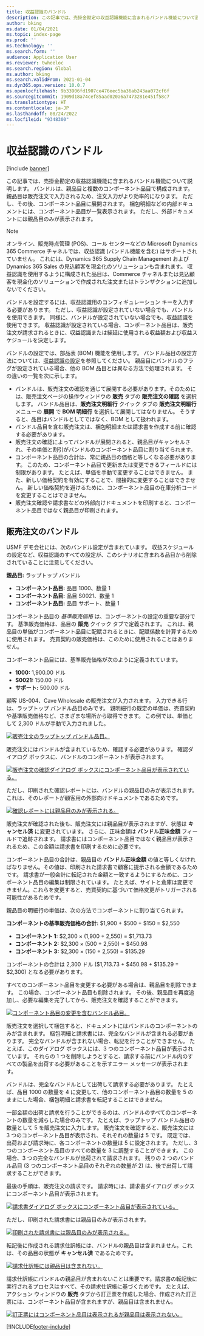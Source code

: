 ```yaml
---
title: 収益認識のバンドル
description: この記事では、売掛金勘定の収益認識機能に含まれるバンドル機能について説明します。 バンドルは、親品目と複数のコンポーネント品目で構成されます。
author: bking
ms.date: 01/04/2021
ms.topic: index-page
ms.prod: ''
ms.technology: ''
ms.search.form: ''
audience: Application User
ms.reviewer: twheeloc
ms.search.region: Global
ms.author: bking
ms.search.validFrom: 2021-01-04
ms.dyn365.ops.version: 10.0.7
ms.openlocfilehash: 9b33906fd1907ce476eec5ba36ab243aa072cf6f
ms.sourcegitcommit: 1909d18a74cef85aad020a6a7473281e451f58c7
ms.translationtype: HT
ms.contentlocale: ja-JP
ms.lasthandoff: 08/24/2022
ms.locfileid: "9348300"
---
```

# <a name="revenue-recognition-bundles"></a>収益認識のバンドル

[!include [banner](../includes/banner.md)]

この記事では、売掛金勘定の収益認識機能に含まれるバンドル機能について説明します。 バンドルは、親品目と複数のコンポーネント品目で構成されます。 親品目は販売注文で入力されるため、注文入力がより効率的になります。 ただし、その後、コンポーネント品目に展開されます。 梱包明細などの内部ドキュメントには、コンポーネント品目が一覧表示されます。 ただし、外部ドキュメントには親品目のみが表示されます。

> [!NOTE]
> オンライン、販売時点管理 (POS)、コール センターなどの Microsoft Dynamics 365 Commerce チャネルでは、収益認識 (バンドル機能を含む) はサポートされていません。 これには、Dynamics 365 Supply Chain Management および Dynamics 365 Sales の見込顧客を現金化のソリューションも含まれます。 収益認識を使用するように構成された品目は、Commerce チャネルまたは見込顧客を現金化のソリューションで作成された注文またはトランザクションに追加しないでください。

バンドルを設定するには、収益認識用のコンフィギュレーション キーを入力する必要があります。 ただし、収益認識が設定されていない場合でも、バンドルを使用できます。 同様に、バンドルが設定されていない場合でも、収益認識を使用できます。 収益認識が設定されている場合、コンポーネント品目は、販売注文が請求されるときに、収益認識または繰延に使用される収益額および収益スケジュールを決定します。

バンドルの設定では、部品表 (BOM) 機能を使用します。 バンドル品目の設定方法については、[収益認識の設定](revenue-recognition-setup.md)を参照してください。 親品目にバンドルのフラグが設定されている場合、他の BOM 品目とは異なる方法で処理されます。 その違いの一覧を次に示します。

- バンドルは、販売注文の確認を通じて展開する必要があります。そのためには、販売注文ページの操作ウィンドウの **販売** タブの **販売注文の確認** を選択します。 バンドル品目は、**販売注文明細行** クイック タブの **販売注文明細行** メニューの **展開** で **BOM 明細行** を選択して展開してはなりません。 そうすると、品目はバンドルとしてではなく、BOM として扱われます。
- バンドル品目を含む販売注文は、梱包明細または請求書を作成する前に確認する必要があります。
- 販売注文の確認によってバンドルが展開されると、親品目がキャンセルされ、その単価と割引がバンドルのコンポーネント品目に割り当てられます。
- コンポーネント品目の合計は、常に親品目の価格と等しくなる必要があります。 このため、コンポーネント品目で更新または変更できるフィールドには制限があります。 たとえば、単価を手動で変更することはできません。 また、新しい価格契約を有効にすることで、間接的に変更することはできません。 新しい価格契約を避けるために、コンポーネント品目の在庫分析コードを変更することはできません。
- 販売注文確認や請求書などの外部向けドキュメントを印刷すると、コンポーネント品目ではなく親品目が印刷されます。

## <a name="bundles-on-sales-orders"></a>販売注文のバンドル

USMF デモ会社には、次のバンドル設定が含まれています。 収益スケジュールの設定など、収益認識のすべての設定が、このシナリオに含まれる品目から削除されていることに注意してください。

**親品目:** ラップトップ バンドル

- **コンポーネント品目:** 品目 1000、数量 1
- **コンポーネント品目:** 品目 S0021、数量 1
- **コンポーネント品目:** 品目 サポート、数量 1

コンポーネント品目の *基準販売価格* は、コンポーネントの設定の重要な部分です。 基準販売価格は、品目の **販売** クイック タブで定義されます。 これは、親品目の単価がコンポーネント品目に配賦されるときに、配賦係数を計算するために使用されます。 売買契約の販売価格は、このために使用されることはありません。

コンポーネント品目には、基準販売価格が次のように定義されています。

- **1000:** 1,900.00 ドル
- **S0021:** 150.00 ドル
- **サポート:** 500.00 ドル

顧客 US-004、Cave Wholesale の販売注文が入力されます。 入力できる行は、ラップトップ バンドル品目のみです。 親明細行の既定の単価は、売買契約や基準販売価格など、さまざまな場所から取得できます。 この例では、単価として 2,300 ドルが手動で入力されました。

[![販売注文のラップトップ バンドル品目。](./media/bundle-01.png)](./media/bundle-01.png)

販売注文にはバンドルが含まれているため、確認する必要があります。 確認ダイアログ ボックスに、バンドルのコンポーネントが表示されます。

[![販売注文の確認ダイアログ ボックスにコンポーネント品目が表示されている。](./media/bundle-02.png)](./media/bundle-02.png)

ただし、印刷された確認レポートには、バンドルの親品目のみが表示されます。これは、そのレポートが顧客用の外部向けドキュメントであるためです。

[![確認レポートには親品目のみが表示される。](./media/bundle-03.png)](./media/bundle-03.png)

販売注文が確認された後も、販売注文には親品目が表示されますが、状態は **キャンセル済** に変更されています。 さらに、正味金額は **バンドル正味金額** フィールドで追跡されます。 請求書にはコンポーネント品目ではなく親品目が表示されるため、この金額は請求書を印刷するために必要です。

コンポーネント品目の合計は、親品目の **バンドル正味金額** の値と等しくなければなりません。その値は、印刷された請求書で顧客に提示される金額であるためです。 請求書が一般会計に転記された金額と一致するようにするために、コンポーネント品目の編集は制限されています。 たとえば、サイトと倉庫は変更できません。これらを変更すると、売買契約に基づいて価格変更がトリガーされる可能性があるためです。

親品目の明細行の単価は、次の方法でコンポーネントに割り当てられます。

**コンポーネントの基準販売価格の合計:** $1,900 + $500 + $150 = $2,550

- **コンポーネント 1:** $2,300 × (1,900 ÷ 2,550) = $1,713.73
- **コンポーネント 2:** $2,300 × (500 ÷ 2,550) = $450.98
- **コンポーネント 3:** $2,300 × (150 ÷ 2,550) = $135.29

コンポーネントの合計は 2,300 ドル ($1,713.73 + $450.98 + $135.29 = $2,300) となる必要があります。

すべてのコンポーネント品目を変更する必要がある場合は、親品目を削除できます。 この場合、コンポーネント品目も削除されます。 その後、親品目を再度追加し、必要な編集を完了してから、販売注文を確認することができます。

[![コンポーネント品目の変更を含むバンドル品目。](./media/bundle-04.png)](./media/bundle-04.png)

販売注文を選択して梱包すると、ドキュメントにはバンドルのコンポーネントのみが含まれます。 梱包明細と請求書には、完全なバンドルが含まれる必要があります。 完全なバンドルが含まれない場合、転記を行うことができません。 たとえば、このダイアログ ボックスには、3 つのコンポーネント品目が表示されています。 それらの 1 つを削除しようとすると、請求する前にバンドル内のすべての製品を出荷する必要があることを示すエラー メッセージが表示されます。

バンドルは、完全なバンドルとして出荷して請求する必要があります。 たとえば、品目 1000 の数量を 4 に変更して、他のコンポーネント品目の数量を 5 のままにした場合、梱包明細と請求書を転記することはできません。

一部金額の出荷と請求を行うことができるのは、バンドルのすべてのコンポーネントの数量を減らした場合のみです。 たとえば、ラップトップ バンドル品目の数量として 5 を販売注文に入力します。 販売注文を確認すると、販売注文には 3 つのコンポーネント品目が表示され、それぞれの数量は 5 です。 既定では、出荷および請求時に、各コンポーネントの数量は 5 に設定されます。 ただし、3 つのコンポーネント品目のすべての数量を 3 に調整することができます。 この場合、3 つの完全なバンドルが出荷されて請求されます。 残りの 2 つのバンドル品目 (3 つのコンポーネント品目のそれぞれの数量が 2) は、後で出荷して請求することができます。

最後の手順は、販売注文の請求です。 請求時には、請求書ダイアログ ボックスにコンポーネント品目が表示されます。

[![請求書ダイアログ ボックスにコンポーネント品目が表示されている。](./media/bundle-06.png)](./media/bundle-06.png)

ただし、印刷された請求書には親品目のみが表示されます。
 
[![印刷された請求書には親品目のみが表示される。](./media/bundle-07.png)](./media/bundle-07.png)

転記後に作成される請求仕訳帳には、バンドルの親品目は含まれません。これは、その品目の状態が **キャンセル済** であるためです。

[![請求仕訳帳には親品目は含まれない。](./media/bundle-08.png)](./media/bundle-08.png)

請求仕訳帳にバンドルの親品目が含まれないことは重要です。請求書の転記後に実行されるプロセスはすべて、その請求仕訳帳に基づくためです。 たとえば、アクション ウィンドウの **販売** タブから訂正票を作成した場合、作成された訂正票には、コンポーネント品目が含まれますが、親品目は含まれません。

[![訂正票にはコンポーネント品目は表示されるが親品目は表示されない。](./media/bundle-09.png)](./media/bundle-09.png)


[!INCLUDE[footer-include](../../includes/footer-banner.md)]
